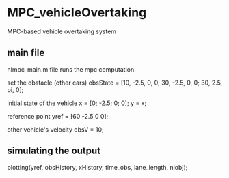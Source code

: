 # MPC_vehicleOvertaking
MPC-based vehicle overtaking system

## main file
nlmpc_main.m file runs the mpc computation.

set the obstacle (other cars)
obsState = [10, -2.5, 0, 0;
    30, -2.5, 0, 0;
    30, 2.5, pi, 0];

initial state of the vehicle
x = [0; -2.5; 0; 0];
y = x;

reference point
yref = [60 -2.5 0 0];

other vehicle's velocity
obsV = 10;

## simulating the output

plotting(yref, obsHistory, xHistory, time_obs, lane_length, nlobj);
